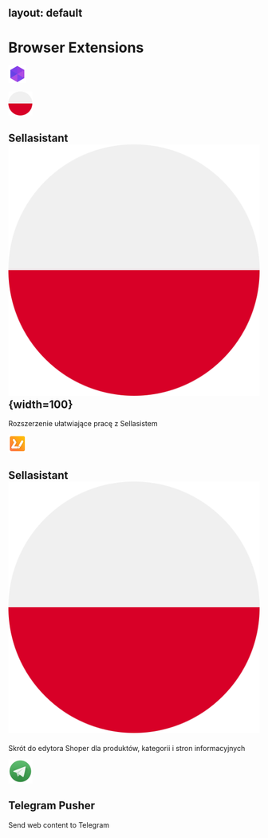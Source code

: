 layout: default
---
# Browser Extensions


![Sellasistant](assets/images/ico/sa.png)

<img src="assets/images/poland.png" width="48">

## Sellasistant ![Poland](assets/images/poland.png){width=100}
Rozszerzenie ułatwiające pracę z Sellasistem

![Edytor Stronn Shoper](assets/images/ico/ess.png)

## Sellasistant ![Poland](assets/images/poland.png)
Skrót do edytora Shoper dla produktów, kategorii i stron informacyjnych

![Telegram Pusher](assets/images/ico/tp.png)
## Telegram Pusher
Send web content to Telegram


